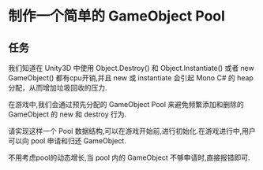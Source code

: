 # 制作一个简单的 GameObject Pool

## 任务

我们知道在 Unity3D 中使用 Object.Destroy() 和 Object.Instantiate() 或者 new GameObject()
都有cpu开销,并且 new 或 instantiate 会引起 Mono C# 的 heap 分配，从而增加垃圾回收的压力.

在游戏中,我们会通过预先分配的 GameObject Pool 来避免频繁添加和删除的 GameObject 的 new 和
destroy 行为.

请实现这样一个 Pool 数据结构,可以在游戏开始前,进行初始化.在游戏进行中,用户可以向 pool 申请和归还
GameObject.

不用考虑pool的动态增长,当 pool 内的 GameObject 不够申请时,直接报错即可.
